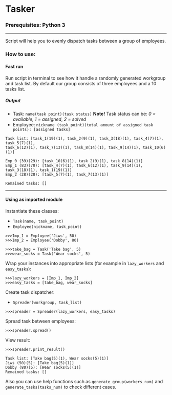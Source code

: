 # Tasker
### Prerequisites: Python 3

---

Script will help you to evenly dispatch tasks between a group of employees.

### How to use:
#### Fast run
Run script in terminal to see how it handle a randomly generated workgroup and task list.
By default our group consists of three employees and a 10 tasks list.

##### Output
- Task: `name(task point)(task status)`
**Note!** Task status can be: *0 = available*, *1 = assigned*, *2 = solved*
- Employee: `nickname (task point)(total amount of assigned task points): [assigned tasks]`
```
Task list: [task_1(19)(1), task_2(9)(1), task_3(18)(1), task_4(7)(1), task_5(7)(1),
task_6(12)(1), task_7(13)(1), task_8(14)(1), task_9(14)(1), task_10(6)(1)]

Emp_0 (39)(29): [task_10(6)(1), task_2(9)(1), task_8(14)(1)]
Emp_1 (83)(70): [task_4(7)(1), task_6(12)(1), task_9(14)(1), task_3(18)(1), task_1(19)(1)]
Emp_2 (28)(20): [task_5(7)(1), task_7(13)(1)]

Remained tasks: []
```
---
#### Using as imported module
Instantiate these classes:

- `Task(name, task_point)`
- `Employee(nickname, task_point)`
```
>>>Imp_1 = Employee('Jiws', 50)
>>>Imp_2 = Employee('Dobby', 80)

>>>take_bag = Task('Take bag', 5)
>>>wear_socks = Task('Wear socks', 5)
```

Wrap your instances into appropriate  lists (for example in `lazy_workers` and `easy_tasks`):
```
>>>lazy_workers = [Imp_1, Imp_2]
>>>easy_tasks = [take_bag, wear_socks]
```

Create task dispatcher:

- `Spreader(workgroup, task_list)`
```
>>>spreader = Spreader(lazy_workers, easy_tasks)
```

Spread task between employees:
```
>>>spreader.spread()
```

View result:
```
>>>spreader.print_result()

Task list: [Take bag(5)(1), Wear socks(5)(1)]
Jiws (50)(5): [Take bag(5)(1)]
Dobby (80)(5): [Wear socks(5)(1)]
Remained tasks: []
```

Also you can use help functions such as `generate_group(workers_num)` and `generate_tasks(tasks_num)`
to check different cases.